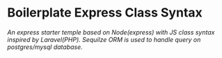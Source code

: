 # **Boilerplate Express Class Syntax**

###### An express starter temple based on Node(express) with JS class syntax inspired by Laravel(PHP). Sequilze ORM is used to handle query on postgres/mysql database.